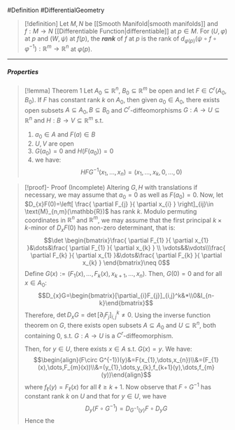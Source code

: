 #Definition #DifferentialGeometry 

> [!definition]
> Let $M,N$ be [[Smooth Manifold|smooth manifolds]] and $f:M\to N$ [[Differentiable Function|differentiable]] at $p\in M$. For $(U,\varphi)$ at $p$ and $(W,\psi)$ at $f(p)$, the ***rank*** of $f$ at $p$ is the rank of $d_{\varphi(p)}(\psi \circ f\circ\varphi ^{-1}):\mathbb{R}^m\to \mathbb{R}^n$ at $\varphi(p)$.
---
##### Properties
> [!lemma] Theorem 1 
> Let $A_{0}\subseteq \mathbb{R}^n$, $B_{0}\subseteq \mathbb{R}^m$ be open and let $F\in C^r(A_{0},B_{0})$. If $F$ has constant rank $k$ on $A_{0}$, then given $a_{0}\in A_{0}$, there exists open subsets $A\subseteq A_{0},B\subseteq B_{0}$ and $C^r$-diffeomorphisms $G:A\to U\subseteq \mathbb{R}^n$ and $H:B\to V\subseteq \mathbb{R}^m$ s.t. 
> 1. $a_{0}\in A$ and $F(a)\in B$
> 2. $U,V$ are open
> 3. $G(a_{0})=0$ and $H(F(a_{0}))=0$
> 4. we have: $$HFG^{-1}(x_{1},\dots,x_{n})=(x_{1},\dots,x_{k},0, \dots,0)$$

> [!proof]- Proof (Incomplete)
> Altering $G,H$ with translations if necessary, we may assume that $a_{0}=0$ as well as $F(a_{0})=0$. Now, let $D_{x}F(0)=\left[ \frac{ \partial F_{j} }{ \partial x_{i} } \right]_{ij}\in \text{M}_{n,m}(\mathbb{R})$ has rank $k$. Modulo permuting coordinates in $\mathbb{R}^n$ and $\mathbb{R}^m$, we may assume that the first principal $k\times k$-minor of $D_{x}F(0)$ has non-zero determinant, that is: $$\det \begin{bmatrix}\frac{ \partial F_{1} }{ \partial x_{1} }&\dots&\frac{ \partial F_{1} }{ \partial x_{k} } \\ \vdots&&\vdots\\\frac{ \partial F_{k} }{ \partial x_{1} }&\dots&\frac{ \partial F_{k} }{ \partial x_{k} } \end{bmatrix}\neq 0$$
> Define $G(x):=(F_{1}(x),\dots,F_{k}(x),x_{k+1},\dots,x_{n})$. Then, $G(0)=0$ and for all $x\in A_{0}$: $$D_{x}G=\begin{bmatrix}[\partial_{i}F_{j}]_{i,j}^k&*\\0&I_{n-k}\end{bmatrix}$$Therefore, $\det D_{x}G=\det [\partial_{i}F_{j}]_{i,j}^k\neq 0$. Using the inverse function theorem on $G$, there exists open subsets $A\subseteq A_{0}$ and $U\subseteq \mathbb{R}^n$, both containing $0$, s.t. $G:A\to U$ is a $C^r$-diffeomorphism. 
> 
> Then, for $y\in U$, there exists $x\in A$ s.t. $G(x)=y$. We have: $$\begin{align}(F\circ G^{-1})(y)&=F(x_{1},\dots,x_{n})\\&=(F_{1}(x),\dots,F_{m}(x))\\&=(y_{1},\dots,y_{k},f_{k+1}(y),\dots,f_{m}(y))\end{align}$$where $f_{\ell}(y)=F_{\ell}(x)$ for all $\ell\geq k+1$. Now observe that $F\circ G^{-1}$ has constant rank $k$ on $U$ and that for $y\in U$, we have $$D_{y}(F\circ G^{-1})=D_{G^{-1}(y)}F\circ D_{y}G$$ Hence the